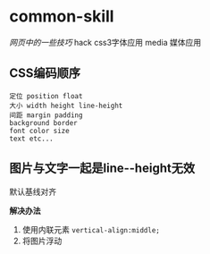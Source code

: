 # common-skill

*网页中的一些技巧*
hack css3字体应用  media 媒体应用 


## CSS编码顺序

	定位 position float 
	大小 width height line-height 
	间距 margin padding
	background border  
	font color size
	text etc...
	
## 图片与文字一起是line--height无效

默认基线对齐

**解决办法** 

1. 使用内联元素 `vertical-align:middle;`
2. 将图片浮动